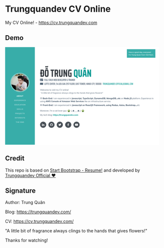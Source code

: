 # Trungquandev CV Online
My CV Online! - https://cv.trungquandev.com

## Demo
![trungquandev-cv-online](https://github.com/trungquandev/cv.trungquandev.com/blob/873d04c30cf6d2c4865b75f869ab4aec77d2bdda/public/img/demo-cv.png)

## Credit
This repo is based on [Start Bootstrap - Resume!](https://github.com/StartBootstrap/startbootstrap-resume) and developed by [Trungquandev Official ❤️](https://www.youtube.com/c/TrungquandevOfficial)

## Signature
Author: Trung Quân

Blog: https://trungquandev.com/

CV: https://cv.trungquandev.com/

"A little bit of fragrance always clings to the hands that gives flowers!"

Thanks for watching!
